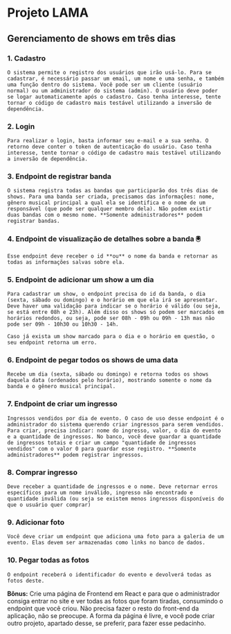 # Projeto LAMA
## Gerenciamento de shows em três dias

### 1. Cadastro
    O sistema permite o registro dos usuários que irão usá-lo. Para se cadastrar, é necessário passar um email, um nome e uma senha, e também uma função dentro do sistema. Você pode ser um cliente (usuário normal) ou um administrador do sistema (admin). O usuário deve poder se logar automaticamente após o cadastro. Caso tenha interesse, tente tornar o código de cadastro mais testável utilizando a inversão de dependência.

### 2. Login
    Para realizar o login, basta informar seu e-mail e a sua senha. O retorno deve conter o token de autenticação do usuário. Caso tenha interesse, tente tornar o código de cadastro mais testável utilizando a inversão de dependência.

### 3. Endpoint de registrar banda
    O sistema registra todas as bandas que participarão dos três dias de shows. Para uma banda ser criada, precisamos das informações: nome, gênero musical principal a qual ela se identifica e o nome de um responsável (que pode ser qualquer membro dela). Não podem existir duas bandas com o mesmo nome. **Somente administradores** podem registrar bandas.

### 4. Endpoint de visualização de detalhes sobre a banda 🖲
    Esse endpoint deve receber o id **ou** o nome da banda e retornar as todas as informações salvas sobre ela.

### 5. Endpoint de adicionar um show a um dia
    Para cadastrar um show, o endpoint precisa do id da banda, o dia (sexta, sábado ou domingo) e o horário em que ela irá se apresentar. Deve haver uma validação para indicar se o horário é válido (ou seja, se está entre 08h e 23h). Além disso os shows só podem ser marcados em horários redondos, ou seja, pode ser 08h - 09h ou 09h - 13h mas não pode ser 09h - 10h30 ou 10h30 - 14h.

    Caso já exista um show marcado para o dia e o horário em questão, o seu endpoint retorna um erro.

### 6. Endpoint de pegar todos os shows de uma data
    Recebe um dia (sexta, sábado ou domingo) e retorna todos os shows daquela data (ordenados pelo horário), mostrando somente o nome da banda e o gênero musical principal.

### 7. Endpoint de criar um ingresso
    Ingressos vendidos por dia de evento. O caso de uso desse endpoint é o administrador do sistema querendo criar ingressos para serem vendidos. Para criar, precisa indicar: nome do ingresso, valor, o dia do evento e a quantidade de ingressos. No banco, você deve guardar a quantidade de ingressos totais e criar um campo "quantidade de ingressos vendidos" com o valor 0 para guardar esse registro. **Somente administradores** podem registrar ingressos.

### 8. Comprar ingresso
    Deve receber a quantidade de ingressos e o nome. Deve retornar erros específicos para um nome inválido, ingresso não encontrado e quantidade inválida (ou seja se existem menos ingressos disponíveis do que o usuário quer comprar)

### 9.  Adicionar foto
    Você deve criar um endpoint que adiciona uma foto para a galeria de um evento. Elas devem ser armazenadas como links no banco de dados.

### 10. Pegar todas as fotos
    O endpoint receberá o identificador do evento e devolverá todas as fotos deste.

**Bônus:** Crie uma página de Frontend em React e para que o administrador consiga entrar no site e ver todas as fotos que foram tiradas, consumindo o endpoint que você criou. Não precisa fazer o resto do front-end da aplicação, não se preocupe. A forma da página é livre, e você pode criar outro projeto, apartado desse, se preferir, para fazer esse pedacinho.
